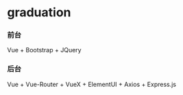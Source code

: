 # graduation
### 前台 
Vue + Bootstrap + JQuery
### 后台 
Vue + Vue-Router + VueX + ElementUI + Axios + Express.js
